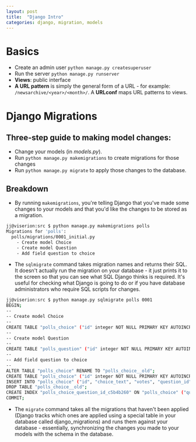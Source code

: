 ```yaml
---
layout: post
title:  "Django Intro"
categories: django, migration, models
---
```

# Basics
* Create an admin user `python manage.py createsuperuser`
* Run the server `python manage.py runserver`
* __Views__: public interface
* __A URL pattern__ is simply the general form of a URL - for example: `/newsarchive/<year>/<month>/`. A __URLconf__ maps URL patterns to views.



# Django Migrations

## Three-step guide to making model changes:

* Change your models (in _models.py_).
* Run `python manage.py makemigrations` to create migrations for those changes
* Run `python manage.py migrate` to apply those changes to the database.

## Breakdown

* By running `makemigrations`, you're telling Django that you've made some changes to your models and that you'd like the changes to be stored as a migration.

```bash
jj@viserion:src $ python manage.py makemigrations polls
Migrations for 'polls':
  polls/migrations/0001_initial.py
    - Create model Choice
    - Create model Question
    - Add field question to choice
```


* The `sqlmigrate` command takes migration names and returns their SQL.
It doesn't actually run the migration on your database - it just prints it to the screen so that you can see what SQL Django thinks is required. It's useful for checking what Django is going to do or if you have database administrators who require SQL scripts for changes.

```bash
jj@viserion:src $ python manage.py sqlmigrate polls 0001
BEGIN;
--
-- Create model Choice
--
CREATE TABLE "polls_choice" ("id" integer NOT NULL PRIMARY KEY AUTOINCREMENT, "choice_text" varchar(200) NOT NULL, "votes" integer NOT NULL);                                              
--
-- Create model Question
--
CREATE TABLE "polls_question" ("id" integer NOT NULL PRIMARY KEY AUTOINCREMENT, "question_text" varchar(200) NOT NULL, "pub_date" datetime NOT NULL);                                      
--
-- Add field question to choice
--
ALTER TABLE "polls_choice" RENAME TO "polls_choice__old";
CREATE TABLE "polls_choice" ("id" integer NOT NULL PRIMARY KEY AUTOINCREMENT, "choice_text" varchar(200) NOT NULL, "votes" integer NOT NULL, "question_id" integer NOT NULL REFERENCES "polls_question" ("id") DEFERRABLE INITIALLY DEFERRED);
INSERT INTO "polls_choice" ("id", "choice_text", "votes", "question_id") SELECT "id", "choice_text", "votes", NULL FROM "polls_choice__old";                                               
DROP TABLE "polls_choice__old";
CREATE INDEX "polls_choice_question_id_c5b4b260" ON "polls_choice" ("question_id");
COMMIT;
```

* The `migrate` command takes all the migrations that haven't been applied (Django tracks which ones are applied using a special table in your database called django_migrations) and runs them against your database - essentially, synchronizing the changes you made to your models with the schema in the database.
